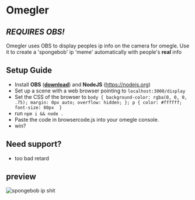 # Omegler
## _REQUIRES OBS!_

Omegler uses OBS to display peoples ip info on the camera for omegle.
Use it to create a 'spongebob' ip 'meme' automatically with people's **real** info

## Setup Guide

- Install **OBS** (__[download](https://obsproject.com/)__) and **NodeJS** (https://nodejs.org)
- Set up a scene with a web browser pointing to `localhost:3000/display`
- Set the CSS of the browser to 
`body { background-color: rgba(0, 0, 0, .75); margin: 0px auto; overflow: hidden; }; p { color: #ffffff; font-size: 80px  }`
- run `npm i && node .`
- Paste the code in browsercode.js into your omegle console.
- win?

## Need support?
- too bad retard

## preview
![spongebob ip shit](https://cdn.discordapp.com/attachments/1040667633802031216/1040667639443374100/image.png)
